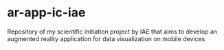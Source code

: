 # ar-app-ic-iae
Repository of my scientific initiation project by IAE that aims to develop an augmented reality application for data visualization on mobile devices
